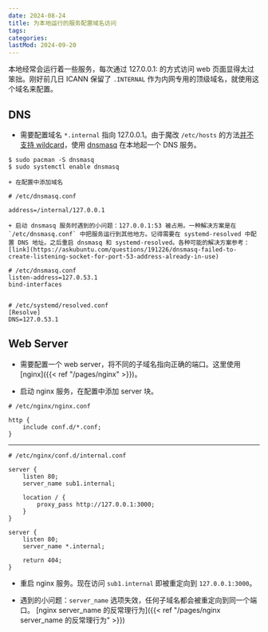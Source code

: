 ```yaml
---
date: 2024-08-24
title: 为本地运行的服务配置域名访问
tags:
categories:
lastMod: 2024-09-20
---
```

本地经常会运行着一些服务，每次通过 127.0.0.1:<port> 的方式访问 web 页面显得太过笨拙。刚好前几日 ICANN 保留了 `.INTERNAL` 作为内网专用的顶级域名，就使用这个域名来配置。

## DNS

  + 需要配置域名 `*.internal` 指向 127.0.0.1。由于魔改 `/etc/hosts` 的方法[并不支持 wildcard](https://serverfault.com/questions/118378/in-my-etc-hosts-file-on-linux-osx-how-do-i-do-a-wildcard-subdomain)，使用 [dnsmasq](https://thekelleys.org.uk/dnsmasq/doc.html) 在本地起一个 DNS 服务。

```shell-session
$ sudo pacman -S dnsmasq
$ sudo systemctl enable dnsmasq
```

    + 在配置中添加域名
```
# /etc/dnsmasq.conf

address=/internal/127.0.0.1
```

    + 启动 dnsmasq 服务时遇到的小问题：127.0.0.1:53 被占用。一种解决方案是在 `/etc/dnsmasq.conf` 中把服务运行到其他地方。记得需要在 systemd-resolved 中配置 DNS 地址。之后重启 dnsmasq 和 systemd-resolved。各种可能的解决方案参考：[link](https://askubuntu.com/questions/191226/dnsmasq-failed-to-create-listening-socket-for-port-53-address-already-in-use)
```
# /etc/dnsmasq.conf
listen-address=127.0.53.1
bind-interfaces


# /etc/systemd/resolved.conf
[Resolve]
DNS=127.0.53.1
```

## Web Server

  + 需要配置一个 web server，将不同的子域名指向正确的端口。这里使用 [nginx]({{< ref "/pages/nginx" >}})。

  + 启动 nginx 服务，在配置中添加 server 块。
```nginx
# /etc/nginx/nginx.conf

http {
	include conf.d/*.conf;
}
```
---
```nginx
# /etc/nginx/conf.d/internal.conf

server {
    listen 80;
    server_name sub1.internal;

    location / {
        proxy_pass http://127.0.0.1:3000;
    }
}

server {
    listen 80;
    server_name *.internal;
    
	return 404;
}
```

  + 重启 nginx 服务。现在访问 `sub1.internal` 即被重定向到 `127.0.0.1:3000`。

  + 遇到的小问题：`server_name` 选项失效，任何子域名都会被重定向到同一个端口。 [nginx server_name 的反常理行为]({{< ref "/pages/nginx server_name 的反常理行为" >}})
